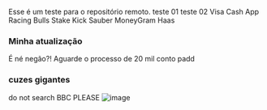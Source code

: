 Esse é um teste para o repositório remoto.
teste 01
teste 02
Visa Cash App Racing Bulls
Stake Kick Sauber
MoneyGram Haas
### Minha atualização
É né negão?!
Aguarde o processo de 20 mil conto padd
### cuzes gigantes
do not search BBC
PLEASE
![image](https://assojuris.org.br/wp-content/uploads/2023/11/Sem-titulo-7.png)
